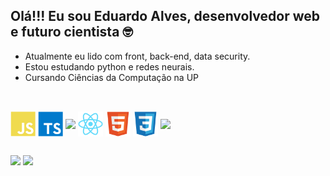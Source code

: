 ## Olá!!! Eu sou Eduardo Alves, desenvolvedor web e futuro cientista 🤓
- Atualmente eu lido com front, back-end, data security.
- Estou estudando python e redes neurais.
- Cursando Ciências da Computação na UP
##

<!-- <div align='center'>
  <a href="https://github.com/eduaki">
  <img height="180em" src="https://github-readme-stats.vercel.app/api?username=eduaki&show_icons=true&theme=radical&include_all_commits=true&count_private=true"/>
  <img height='180em' src="https://github-readme-stats.vercel.app/api/top-langs/?username=eduaki&layout=compact&langs_count=7&theme=radical&"/>
</div> -->

<div style="display: inline_block"><br>
  <img src="https://raw.githubusercontent.com/devicons/devicon/master/icons/javascript/javascript-plain.svg" width='40px' align='center'>
  <img src="https://raw.githubusercontent.com/devicons/devicon/master/icons/typescript/typescript-plain.svg" width='40px' align='center'>
  <img src="https://cdn.jsdelivr.net/gh/devicons/devicon/icons/nodejs/nodejs-original.svg" width='40px' align='center'/>
  <img src="https://raw.githubusercontent.com/devicons/devicon/master/icons/react/react-original.svg" width='40px' align='center'>
  <img src="https://raw.githubusercontent.com/devicons/devicon/master/icons/html5/html5-original.svg" width='40px' align='center'>
  <img src="https://raw.githubusercontent.com/devicons/devicon/master/icons/css3/css3-original.svg" width='40px' align='center'>
  <img src="https://cdn.jsdelivr.net/gh/devicons/devicon@latest/icons/c/c-original.svg" width='40px' align='center'/>
</div>
  
 ##
  
  <div>
  <a href="https://instagram.com/eduaki_of" target="_blank"><img src="https://img.shields.io/badge/-Instagram-%23E4405F?style=for-the-badge&logo=instagram&logoColor=white" target="_blank"></a>
  <a href = "mailto:eduaki.contato@gmail.com"><img src="https://img.shields.io/badge/-Gmail-%23333?style=for-the-badge&logo=gmail&logoColor=white" target="_blank"></a>
  </div>
